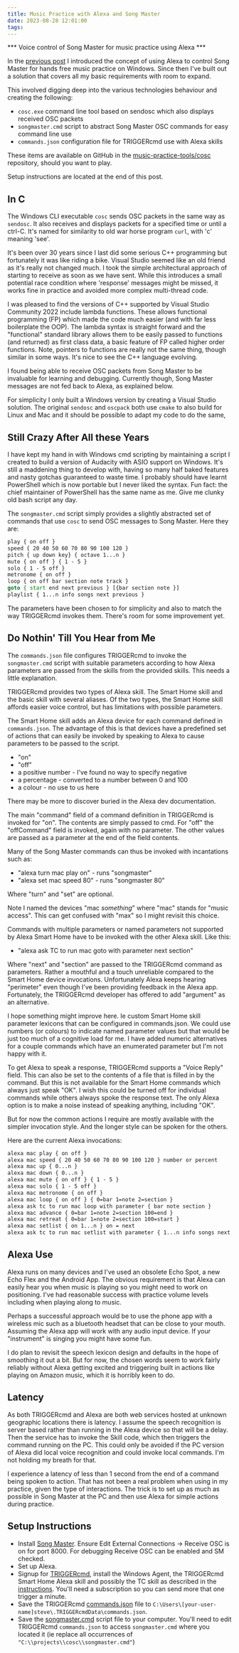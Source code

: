```yaml
---
title: Music Practice with Alexa and Song Master
date: 2023-08-28 12:01:00
tags:
---
```


*** Voice control of Song Master for music practice using Alexa ***

In the [previous post](../../14/practice-with-alexa) I introduced the concept of using Alexa to control Song Master for hands free music practice on Windows. Since then I've built out a solution that covers all my basic requirements with room to expand.

This involved digging deep into the various technologies behaviour and creating the following:

- `cosc.exe` command line tool based on sendosc which also displays received OSC packets
- `songmaster.cmd` script to abstract Song Master OSC commands for easy command line use
- `commands.json` configuration file for TRIGGERcmd use with Alexa skills

These items are available on GitHub in the [music-practice-tools/cosc](https://github.com/music-practice-tools/cosc) repository, should you want to play. 

Setup instructions are located at the end of this post.

## In C

The Windows CLI executable `cosc` sends OSC packets in the same way as `sendosc`. It also receives and displays packets for a specified time or until a ctrl-C. It's named for similarity to old war horse program `curl`, with 'c' meaning 'see'.

It's been over 30 years since I last did some serious C++ programming but fortunately it was like riding a bike. Visual Studio seemed like an old friend as it's really not changed much. I took the simple architectural approach of starting to receive as soon as we have sent. While this introduces a small potential race condition where 'response' messages might be missed, it works fine in practice and avoided more complex multi-thread code.

I was pleased to find the versions of C++ supported by Visual Studio Community 2022 include lambda functions. These allows functional programming (FP) which made the code much easier (and with far less boilerplate the OOP). The lambda syntax is straight forward and the "functional" standard library allows them to be easily passed to functions (and returned) as first class data, a basic feature of FP called higher order functions. Note, pointers to functions are really not the same thing, though similar in some ways. It's nice to see the C++ language evolving.

I found being able to receive OSC packets from Song Master to be invaluable for learning and debugging. Currently though, Song Master messages are not fed back to Alexa, as explained below.

For simplicity I only built a Windows version by creating a Visual Studio solution. The original `sendosc` and `oscpack` both use `cmake` to also build for Linux and Mac and it should be possible to adapt my code to do the same,  

## Still Crazy After All these Years

I have kept my hand in with Windows cmd scripting by maintaining a script I created to build a version of Audacity with ASIO support on Windows. It's still a maddening thing to develop with, having so many half baked features and nasty gotchas guaranteed to waste time. I probably should have learnt PowerShell which is now portable but I never liked the syntax. Fun fact: the chief maintainer of PowerShell has the same name as me. Give me clunky old bash script any day.

The `songmaster.cmd` script simply provides a slightly abstracted set of commands that use `cosc` to send OSC messages to Song Master. Here they are:

```cmd
play { on off }
speed { 20 40 50 60 70 80 90 100 120 }
pitch { up down key} { octave 1...n }
mute { on off } { 1 - 5 }
solo { 1 - 5 off }
metronome { on off }
loop { on off bar section note track }
goto { start end next previous } [{bar section note }]
playlist { 1...n info songs next previous }
```

The parameters have been chosen to for simplicity and also to match the way TRIGGERcmd invokes them. There's room for some improvement yet.

## Do Nothin' Till You Hear from Me

The `commands.json` file configures TRIGGERcmd to invoke the `songmaster.cmd` script with suitable parameters according to how Alexa parameters are passed from the skills from the provided skills. This needs a little explanation.

TRIGGERcmd provides two types of Alexa skill. The Smart Home skill and the basic skill with several aliases. Of the two types, the Smart Home skill affords easier voice control, but has limitations with possible parameters.

The Smart Home skill adds an Alexa device for each command defined in `commands.json`. The advantage of this is that devices have a predefined set of actions that can easily be invoked by speaking to Alexa to cause parameters to be passed to the script.

- "on"
- "off"
- a positive number - I've found no way to specify negative
- a percentage - converted to a number between 0 and 100
- a colour - no use to us here

There may be more to discover buried in the Alexa dev documentation.

The main "command" field of a command definition in TRIGGERcmd is invoked for "on". The contents are simply passed to cmd. For "off" the "offCommand" field is invoked, again with no parameter. The other values are passed as a parameter at the end of the field contents.

Many of the Song Master commands can thus be invoked with incantations such as:

- "alexa turn mac play on" - runs "songmaster"
- "alexa set mac speed 80" - runs "songmaster 80"

Where "turn" and "set" are optional.

Note I named the devices "mac *something*" where "mac" stands for "music access". This can get confused with "max" so I might revisit this choice.

Commands with multiple parameters or named parameters not supported by Alexa Smart Home have to be invoked with the other Alexa skill. Like this:

- "alexa ask TC to run mac goto with parameter next section"

Where "next" and "section" are passed to the TRIGGERcmd command as parameters. Rather a mouthful and a touch unreliable compared to the Smart Home device invocations. Unfortunately Alexa keeps hearing "perimeter" even though I've been providing feedback in the Alexa app. Fortunately, the TRIGGERcmd developer has offered to add "argument" as an alternative.

I hope something might improve here. Ie custom Smart Home skill parameter lexicons that can be configured in commands.json. We could use numbers (or colours) to indicate named parameter values but that would be just too much of a cognitive load for me. I have added numeric alternatives for a couple commands which have an enumerated parameter but I'm not happy with it.

To get Alexa to speak a response, TRIGGERcmd supports a "Voice Reply" field. This can also be set to the contents of a file that is filled in by the command. But this is not available for the Smart Home commands which always just speak "OK". I wish this could be turned off for individual commands while others always spoke the response text. The only Alexa option is to make a noise instead of speaking anything, including "OK".

But for now the common actions I require are mostly available with the simpler invocation style. And the longer style can be spoken for the others.

Here are the current Alexa invocations:

```cmd
alexa mac play { on off }
alexa mac speed { 20 40 50 60 70 80 90 100 120 } number or percent
alexa mac up { 0...n }
alexa mac down { 0...n }
alexa mac mute { on off } { 1 - 5 }
alexa mac solo { 1 - 5 off }
alexa mac metronome { on off }
alexa mac loop { on off } { 0=bar 1=note 2=section }
alexa ask tc to run mac loop with parameter { bar note section }
alexa mac advance { 0=bar 1=note 2=section 100=end }
alexa mac retreat { 0=bar 1=note 2=section 100=start }
alexa mac setlist { on 1...n } on = next
alexa ask tc to run mac setlist with parameter { 1...n info songs next previous }
```

## Alexa Use

Alexa runs on many devices and I've used an obsolete Echo Spot, a new Echo Flex and the Android App. The obvious requirement is that Alexa can easily hear you when music is playing so you might need to work on positioning. I've had reasonable success with practice volume levels including when playing along to music.

Perhaps a successful approach would be to use the phone app with a wireless mic such as a bluetooth headset that can be close to your mouth. Assuming the Alexa app will work with any audio input device. If your "instrument" is singing you might have some fun.

I do plan to revisit the speech lexicon design and defaults in the hope of smoothing it out a bit. But for now, the chosen words seem to work fairly reliably without Alexa getting excited and triggering built in actions like playing on Amazon music, which it is horribly keen to do.

## Latency

As both TRIGGERcmd and Alexa are both web services hosted at unknown geographic locations there is latency. I assume the speech recognition is server based rather than running in the Alexa device so that will be a delay. Then the service has to invoke the Skill code, which then triggers the command running on the PC. This could only be avoided if the PC version of Alexa did local voice recognition and could invoke local commands. I'm not holding my breath for that.

I experience a latency of less than 1 second from the end of a command being spoken to action. That has not been a real problem when using in my practice, given the type of interactions. The trick is to set up as much as possible in Song Master at the PC and then use Alexa for simple actions during practice.

## Setup Instructions

- Install [Song Master](https://aurallysound.com/). Ensure Edit External Connections -> Receive OSC is on for port 8000. For debugging Receive OSC can be enabled and SM checked.
- Set up Alexa.
- Signup for [TRIGGERcmd](https://www.triggercmd.com/en/), install the Windows Agent, the TRIGGERcmd Smart Home Alexa skill and possibly the TC skill as described in the [instructions](https://www.triggercmd.com/user/computer/create). You'll need a subscription so you can send more that one trigger a minute.
- Save the TRIGGERcmd [commands.json](https://github.com/music-practice-tools/cosc/blob/main/commands.json) file to `C:\Users\[your-user-name]steve\.TRIGGERcmdData\commands.json`.
- Save the [songmaster.cmd](https://github.com/music-practice-tools/cosc/blob/main/songmaster.cmd) script file to your computer. You'll need to edit TRIGGERcmd `commands.json` to access `songmaster.cmd` where you located it (ie replace all occurrences of `"C:\\projects\\cosc\\songmaster.cmd"`)